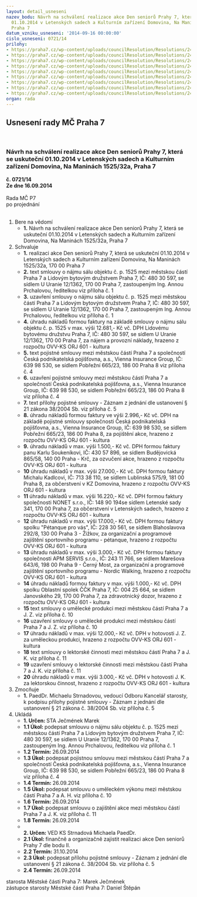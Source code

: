 ```yaml
---
layout: detail_usneseni
nazev_bodu: Návrh na schválení realizace akce Den seniorů Prahy 7, která se uskuteční
  01.10.2014 v Letenských sadech a Kulturním zařízení Domovina, Na Maninách 1525/32a,
  Praha 7
datum_vzniku_usneseni: '2014-09-16 00:00:00'
cislo_usneseni: 0721/14
prilohy:
- https://praha7.cz/wp-content/uploads/councilResolution/Resolutions/24660/43-14-lbd_seniorsky_den_01_10_2014.doc
- https://praha7.cz/wp-content/uploads/councilResolution/Resolutions/24660/43-14-or_lbd_p7_seniorska_akce_01_10_2014.pdf
- https://praha7.cz/wp-content/uploads/councilResolution/Resolutions/24660/43-14-dph_lbd_p7_seniorska_akce_01_10_2014.pdf
- https://praha7.cz/wp-content/uploads/councilResolution/Resolutions/24660/43-14-pojistna_smlouva_seniorsk%c3%bd_den_01_10_2014.pdf
- https://praha7.cz/wp-content/uploads/councilResolution/Resolutions/24660/43-14-priloha_k_pojistne_smlouve_seniorsky_den_01_10_2014.pdf
- https://praha7.cz/wp-content/uploads/councilResolution/Resolutions/24660/43-14-_vpp_od_1_14_seniorsky_den_01_10_2014.pdf
- https://praha7.cz/wp-content/uploads/councilResolution/Resolutions/24660/43-14-dpp_op_p_1_14_seniorsky_den_01_10_2014.pdf
- https://praha7.cz/wp-content/uploads/councilResolution/Resolutions/24660/43-14-raris_mc_p7_seniorsky_den_01_10_2014.pdf
- https://praha7.cz/wp-content/uploads/councilResolution/Resolutions/24660/43-14-or_cpp_seniorsky_den_01_10_2014.pdf
organ: rada
---
```

<div id="ucUsn_pList" class="usn">
	<span><h2>Usnesení rady MČ Praha 7 </h2>
<br></span><div class="standBody">
<span><h3>Návrh na schválení realizace akce Den seniorů Prahy 7, která se uskuteční 01.10.2014 v Letenských sadech a Kulturním zařízení Domovina, Na Maninách 1525/32a, Praha 7</h3></span><div class="center">
		<strong>č. 0721/14</strong><br>
	</div>
<div class="center">
		<strong>Ze dne 16.09.2014</strong><br><br>
	</div>Rada MČ P7<br> po projednání<br><br><ol>
<li>Bere na vědomí<ul><li>
<strong>1.</strong> Návrh na schválení realizace akce Den seniorů Prahy 7, která se uskuteční 01.10.2014 v Letenských sadech a Kulturním zařízení Domovina, Na Maninách 1525/32a, Praha 7</li></ul>
</li>
<li>Schvaluje<ul>
<li>
<strong>1.</strong> realizaci akce Den seniorů Prahy 7, která se uskuteční 01.10.2014 v Letenských sadech a Kulturním zařízení Domovina, Na Maninách 1525/32a, 170 00 Praha 7</li>
<li>
<strong>2.</strong> text smlouvy o nájmu sálu objektu č. p. 1525 mezi městskou částí Praha 7 a Lidovým bytovým družstvem Praha 7, IČ: 480 30 597, se sídlem U Uranie 12/1362, 170 00 Praha 7, zastoupeným Ing. Annou Prchalovou, ředitelkou viz příloha č. 1</li>
<li>
<strong>3.</strong> uzavření smlouvy o nájmu sálu objektu č. p. 1525 mezi městskou částí Praha 7 a Lidovým bytovým družstvem Praha 7, IČ: 480 30 597, se sídlem U Uranie 12/1362, 170 00 Praha 7, zastoupeným Ing. Annou Prchalovou, ředitelkou viz příloha č. 1</li>
<li>
<strong>4.</strong> úhradu nákladů formou faktury na základě smlouvy o nájmu sálu objektu č. p. 1525 v max. výši 12.681,- Kč vč. DPH Lidovému bytovému družstvu Praha 7, IČ: 480 30 597, se sídlem U Uranie 12/1362, 170 00 Praha 7, za nájem a provozní náklady, hrazeno z rozpočtu OVV-KS ORJ 601 - kultura</li>
<li>
<strong>5.</strong> text pojistné smlouvy mezi městskou částí Praha 7 a společností Česká podnikatelská pojišťovna, a.s., Vienna Insurance Group, IČ: 639 98 530, se sídlem Pobřežní 665/23, 186 00 Praha 8 viz příloha č. 4</li>
<li>
<strong>6.</strong> uzavření pojistné smlouvy mezi městskou částí Praha 7 a společností Česká podnikatelská pojišťovna, a.s., Vienna Insurance Group, IČ: 639 98 530, se sídlem Pobřežní 665/23, 186 00 Praha 8 viz příloha č. 4</li>
<li>
<strong>7.</strong> text přílohy pojistné smlouvy - Záznam z jednání dle ustanovení § 21 zákona 38/2004 Sb. viz příloha č. 5</li>
<li>
<strong>8.</strong> úhradu nákladů formou faktury ve výši 2.996,- Kč vč. DPH na základě pojistné smlouvy společnosti Česká podnikatelská pojišťovna, a.s., Vienna Insurance Group, IČ: 639 98 530, se sídlem Pobřežní 665/23, 186 00 Praha 8, za pojištění akce, hrazeno z rozpočtu OVV-KS ORJ 601 - kultura</li>
<li>
<strong>9.</strong> úhradu nákladů v max. výši 1.500,- Kč vč. DPH formou faktury panu Karlu Soukeníkovi, IČ: 430 57 896, se sídlem Budějovická 865/58, 140 00 Praha - Krč, za ozvučení akce, hrazeno z rozpočtu OVV-KS ORJ 601 - kultura</li>
<li>
<strong>10</strong> úhradu nákladů v max. výši 27.000,- Kč vč. DPH formou faktury Michalu Kadlcovi, IČ: 713 38 110, se sídlem Lublinská 575/9, 181 00 Praha 8, za občerstvení v KZ Domovina, hrazeno z rozpočtu OVV-KS ORJ 601 - kultura</li>
<li>
<strong>11</strong> úhradu nákladů v max. výši 16.220,- Kč vč. DPH formou faktury společnosti NONET s.r.o., IČ: 148 90 194se sídlem Letenské sady 341, 170 00 Praha 7, za občerstvení v Letenských sadech, hrazeno z rozpočtu OVV-KS ORJ 601 - kultura</li>
<li>
<strong>12</strong> úhradu nákladů v max. výši 17.000,- Kč vč. DPH formou faktury spolku "Pétanque pro vás", IČ: 228 30 561, se sídlem Blahoslavova 292/8, 130 00 Praha 3 - Žižkov, za organizační a programové zajištění sportovního programu - pétanque, hrazeno z rozpočtu OVV-KS ORJ 601 - kultura</li>
<li>
<strong>13</strong> úhradu nákladů v max. výši 3.000,- Kč vč. DPH formou faktury společnosti APM SERVIS s.r.o., IČ: 243 11 766, se sídlem Marešova 643/6, 198 00 Praha 9 - Černý Most, za organizační a programové zajištění sportovního programu - Nordic Walking, hrazeno z rozpočtu OVV-KS ORJ 601 - kultura</li>
<li>
<strong>14</strong> úhradu nákladů formou faktury v max. výši 1.000,- Kč vč. DPH spolku Oblastní spolek ČČK Praha 7, IČ: 004 25 664, se sídlem Janovského 29, 170 00 Praha 7, za  zdravotnický dozor, hrazeno z rozpočtu OVV-KS ORJ 601 - kultura</li>
<li>
<strong>15</strong> text smlouvy o umělecké produkci mezi městskou částí Praha 7 a J. Z. viz příloha č. 10</li>
<li>
<strong>16</strong> uzavření smlouvy o umělecké produkci mezi městskou částí Praha 7 a J. Z. viz příloha č. 10</li>
<li>
<strong>17</strong> úhradu nákladů v max. výši 12.000,- Kč vč. DPH v hotovosti J. Z. za uměleckou produkci, hrazeno z rozpočtu OVV-KS ORJ 601 - kultura</li>
<li>
<strong>18</strong> text smlouvy o lektorské činnosti mezi městskou částí Praha 7 a J. K. viz příloha č. 11</li>
<li>
<strong>19</strong> uzavření smlouvy o lektorské činnosti mezi městskou částí Praha 7 a J. K. viz příloha č. 11</li>
<li>
<strong>20</strong> úhradu nákladů v max. výši 3.000,- Kč vč. DPH v hotovosti J. K. za lektorskou činnost, hrazeno z rozpočtu OVV-KS ORJ 601 - kultura </li>
</ul>
</li>
<li>Zmocňuje<ul><li>
<strong>1.</strong> PaedDr. Michaelu Strnadovou, vedoucí Odboru Kancelář starosty, k podpisu přílohy pojistné smlouvy - Záznam z jednání dle ustanovení § 21 zákona č. 38/2004 Sb. viz příloha č. 5</li></ul>
</li>
<li>Ukládá<ul>
<li>
<strong>1. Určen: </strong>STA Ječmének Marek</li>
<li>
<strong>1.1 Úkol: </strong>podepsat smlouvu o nájmu sálu objektu č. p. 1525 mezi městskou částí Praha 7 a Lidovým bytovým družstvem Praha 7, IČ: 480 30 597, se sídlem U Uranie 12/1362, 170 00 Praha 7, zastoupeným Ing. Annou Prchalovou, ředitelkou viz příloha č. 1</li>
<li>
<strong>1.2 Termín: </strong>26.09.2014</li>
<li>
<strong>1.3 Úkol: </strong>podepsat pojistnou smlouvu mezi městskou částí Praha 7 a společností Česká podnikatelská pojišťovna, a.s., Vienna Insurance Group, IČ: 639 98 530, se sídlem Pobřežní 665/23, 186 00 Praha 8 viz příloha č. 4</li>
<li>
<strong>1.4 Termín: </strong>26.09.2014</li>
<li>
<strong>1.5 Úkol: </strong>podepsat smlouvu o uměleckém výkonu mezi městskou částí Praha 7 a A. H. viz příloha č. 10</li>
<li>
<strong>1.6 Termín: </strong>26.09.2014</li>
<li>
<strong>1.7 Úkol: </strong>podepsat smlouvu o zajištění akce mezi městskou částí Praha 7 a J. K. viz příloha č. 11</li>
<li>
<strong>1.8 Termín: </strong>26.09.2014</li>
<li>
<strong><br>2. Určen: </strong>VED KS Strnadová Michaela PaedDr.</li>
<li>
<strong>2.1 Úkol: </strong>finančně a organizačně zajistit realizaci akce Den seniorů Prahy 7 dle bodu II.</li>
<li>
<strong>2.2 Termín: </strong>31.10.2014</li>
<li>
<strong>2.3 Úkol: </strong>podepsat přílohu pojistné smlouvy - Záznam z jednání dle ustanovení § 21 zákona č. 38/2004 Sb. viz příloha č. 5</li>
<li>
<strong>2.4 Termín: </strong>26.09.2014</li>
</ul>
</li>
</ol>starosta Městské části Praha 7: Marek Ječmének<br>zástupce starosty Městské části Praha 7: Daniel Štěpán 
</div>
</div>